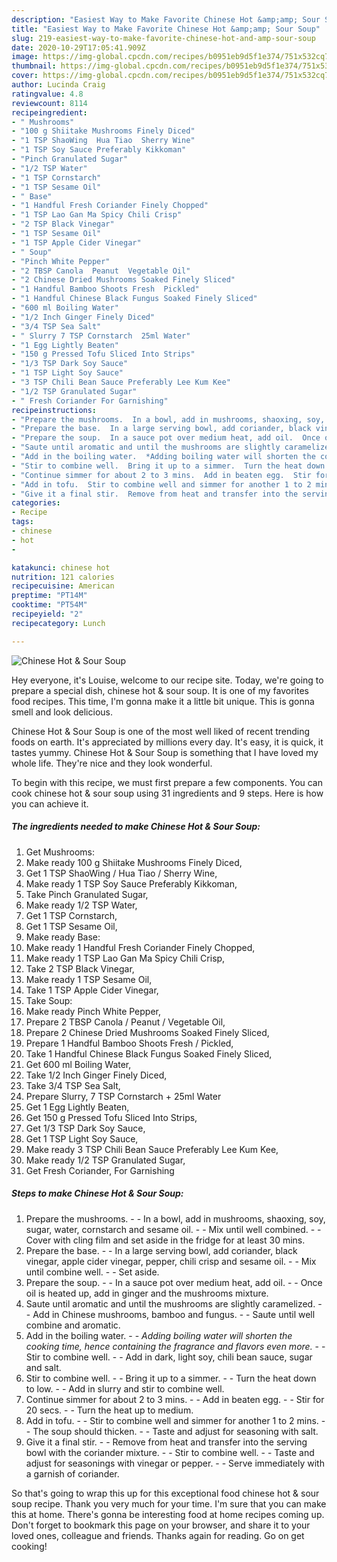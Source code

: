 ```yaml
---
description: "Easiest Way to Make Favorite Chinese Hot &amp;amp; Sour Soup"
title: "Easiest Way to Make Favorite Chinese Hot &amp;amp; Sour Soup"
slug: 219-easiest-way-to-make-favorite-chinese-hot-and-amp-sour-soup
date: 2020-10-29T17:05:41.909Z
image: https://img-global.cpcdn.com/recipes/b0951eb9d5f1e374/751x532cq70/chinese-hot-sour-soup-recipe-main-photo.jpg
thumbnail: https://img-global.cpcdn.com/recipes/b0951eb9d5f1e374/751x532cq70/chinese-hot-sour-soup-recipe-main-photo.jpg
cover: https://img-global.cpcdn.com/recipes/b0951eb9d5f1e374/751x532cq70/chinese-hot-sour-soup-recipe-main-photo.jpg
author: Lucinda Craig
ratingvalue: 4.8
reviewcount: 8114
recipeingredient:
- " Mushrooms"
- "100 g Shiitake Mushrooms Finely Diced"
- "1 TSP ShaoWing  Hua Tiao  Sherry Wine"
- "1 TSP Soy Sauce Preferably Kikkoman"
- "Pinch Granulated Sugar"
- "1/2 TSP Water"
- "1 TSP Cornstarch"
- "1 TSP Sesame Oil"
- " Base"
- "1 Handful Fresh Coriander Finely Chopped"
- "1 TSP Lao Gan Ma Spicy Chili Crisp"
- "2 TSP Black Vinegar"
- "1 TSP Sesame Oil"
- "1 TSP Apple Cider Vinegar"
- " Soup"
- "Pinch White Pepper"
- "2 TBSP Canola  Peanut  Vegetable Oil"
- "2 Chinese Dried Mushrooms Soaked Finely Sliced"
- "1 Handful Bamboo Shoots Fresh  Pickled"
- "1 Handful Chinese Black Fungus Soaked Finely Sliced"
- "600 ml Boiling Water"
- "1/2 Inch Ginger Finely Diced"
- "3/4 TSP Sea Salt"
- " Slurry 7 TSP Cornstarch  25ml Water"
- "1 Egg Lightly Beaten"
- "150 g Pressed Tofu Sliced Into Strips"
- "1/3 TSP Dark Soy Sauce"
- "1 TSP Light Soy Sauce"
- "3 TSP Chili Bean Sauce Preferably Lee Kum Kee"
- "1/2 TSP Granulated Sugar"
- " Fresh Coriander For Garnishing"
recipeinstructions:
- "Prepare the mushrooms.  In a bowl, add in mushrooms, shaoxing, soy, sugar, water, cornstarch and sesame oil.  Mix until well combined.  Cover with cling film and set aside in the fridge for at least 30 mins."
- "Prepare the base.  In a large serving bowl, add coriander, black vinegar, apple cider vinegar, pepper, chili crisp and sesame oil.  Mix until combine well.  Set aside."
- "Prepare the soup.  In a sauce pot over medium heat, add oil.  Once oil is heated up, add in ginger and the mushrooms mixture."
- "Saute until aromatic and until the mushrooms are slightly caramelized.  Add in Chinese mushrooms, bamboo and fungus.  Saute until well combine and aromatic."
- "Add in the boiling water.  *Adding boiling water will shorten the cooking time, hence containing the fragrance and flavors even more.*  Stir to combine well.  Add in dark, light soy, chili bean sauce, sugar and salt."
- "Stir to combine well.  Bring it up to a simmer.  Turn the heat down to low.  Add in slurry and stir to combine well."
- "Continue simmer for about 2 to 3 mins.  Add in beaten egg.  Stir for 20 secs.  Turn the heat up to medium."
- "Add in tofu.  Stir to combine well and simmer for another 1 to 2 mins.  The soup should thicken.  Taste and adjust for seasoning with salt."
- "Give it a final stir.  Remove from heat and transfer into the serving bowl with the coriander mixture.  Stir to combine well.  Taste and adjust for seasonings with vinegar or pepper.  Serve immediately with a garnish of coriander."
categories:
- Recipe
tags:
- chinese
- hot
- 

katakunci: chinese hot  
nutrition: 121 calories
recipecuisine: American
preptime: "PT14M"
cooktime: "PT54M"
recipeyield: "2"
recipecategory: Lunch

---
```



![Chinese Hot &amp; Sour Soup](https://img-global.cpcdn.com/recipes/b0951eb9d5f1e374/751x532cq70/chinese-hot-sour-soup-recipe-main-photo.jpg)

Hey everyone, it's Louise, welcome to our recipe site. Today, we're going to prepare a special dish, chinese hot &amp; sour soup. It is one of my favorites food recipes. This time, I'm gonna make it a little bit unique. This is gonna smell and look delicious.

Chinese Hot &amp; Sour Soup is one of the most well liked of recent trending foods on earth. It's appreciated by millions every day. It's easy, it is quick, it tastes yummy. Chinese Hot &amp; Sour Soup is something that I have loved my whole life. They're nice and they look wonderful.




To begin with this recipe, we must first prepare a few components. You can cook chinese hot &amp; sour soup using 31 ingredients and 9 steps. Here is how you can achieve it.

<!--inarticleads1-->

##### The ingredients needed to make Chinese Hot &amp; Sour Soup:

1. Get  Mushrooms:
1. Make ready 100 g Shiitake Mushrooms Finely Diced,
1. Get 1 TSP ShaoWing / Hua Tiao / Sherry Wine,
1. Make ready 1 TSP Soy Sauce Preferably Kikkoman,
1. Take Pinch Granulated Sugar,
1. Make ready 1/2 TSP Water,
1. Get 1 TSP Cornstarch,
1. Get 1 TSP Sesame Oil,
1. Make ready  Base:
1. Make ready 1 Handful Fresh Coriander Finely Chopped,
1. Make ready 1 TSP Lao Gan Ma Spicy Chili Crisp,
1. Take 2 TSP Black Vinegar,
1. Make ready 1 TSP Sesame Oil,
1. Take 1 TSP Apple Cider Vinegar,
1. Take  Soup:
1. Make ready Pinch White Pepper,
1. Prepare 2 TBSP Canola / Peanut / Vegetable Oil,
1. Prepare 2 Chinese Dried Mushrooms Soaked Finely Sliced,
1. Prepare 1 Handful Bamboo Shoots Fresh / Pickled,
1. Take 1 Handful Chinese Black Fungus Soaked Finely Sliced,
1. Get 600 ml Boiling Water,
1. Take 1/2 Inch Ginger Finely Diced,
1. Take 3/4 TSP Sea Salt,
1. Prepare  Slurry, 7 TSP Cornstarch + 25ml Water
1. Get 1 Egg Lightly Beaten,
1. Get 150 g Pressed Tofu Sliced Into Strips,
1. Get 1/3 TSP Dark Soy Sauce,
1. Get 1 TSP Light Soy Sauce,
1. Make ready 3 TSP Chili Bean Sauce Preferably Lee Kum Kee,
1. Make ready 1/2 TSP Granulated Sugar,
1. Get  Fresh Coriander, For Garnishing




<!--inarticleads2-->

##### Steps to make Chinese Hot &amp; Sour Soup:

1. Prepare the mushrooms. -  - In a bowl, add in mushrooms, shaoxing, soy, sugar, water, cornstarch and sesame oil. -  - Mix until well combined. -  - Cover with cling film and set aside in the fridge for at least 30 mins.
1. Prepare the base. -  - In a large serving bowl, add coriander, black vinegar, apple cider vinegar, pepper, chili crisp and sesame oil. -  - Mix until combine well. -  - Set aside.
1. Prepare the soup. -  - In a sauce pot over medium heat, add oil. -  - Once oil is heated up, add in ginger and the mushrooms mixture.
1. Saute until aromatic and until the mushrooms are slightly caramelized. -  - Add in Chinese mushrooms, bamboo and fungus. -  - Saute until well combine and aromatic.
1. Add in the boiling water. -  - *Adding boiling water will shorten the cooking time, hence containing the fragrance and flavors even more.* -  - Stir to combine well. -  - Add in dark, light soy, chili bean sauce, sugar and salt.
1. Stir to combine well. -  - Bring it up to a simmer. -  - Turn the heat down to low. -  - Add in slurry and stir to combine well.
1. Continue simmer for about 2 to 3 mins. -  - Add in beaten egg. -  - Stir for 20 secs. -  - Turn the heat up to medium.
1. Add in tofu. -  - Stir to combine well and simmer for another 1 to 2 mins. -  - The soup should thicken. -  - Taste and adjust for seasoning with salt.
1. Give it a final stir. -  - Remove from heat and transfer into the serving bowl with the coriander mixture. -  - Stir to combine well. -  - Taste and adjust for seasonings with vinegar or pepper. -  - Serve immediately with a garnish of coriander.




So that's going to wrap this up for this exceptional food chinese hot &amp; sour soup recipe. Thank you very much for your time. I'm sure that you can make this at home. There's gonna be interesting food at home recipes coming up. Don't forget to bookmark this page on your browser, and share it to your loved ones, colleague and friends. Thanks again for reading. Go on get cooking!
